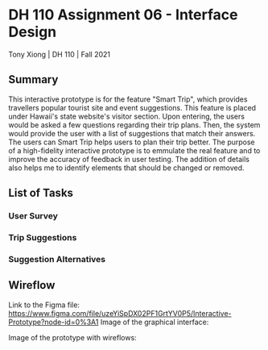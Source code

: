 # DH 110 Assignment 06 - Interface Design
Tony Xiong | DH 110 | Fall 2021

## Summary
This interactive prototype is for the feature "Smart Trip", which provides travellers popular tourist site and event suggestions. This feature is placed under Hawaii's state website's visitor section. Upon entering, the users would be asked a few questions regarding their trip plans. Then, the system would provide the user with a list of suggestions that match their answers. The users can Smart Trip helps users to plan their trip better. The purpose of a high-fidelity interactive prototype is to emmulate the real feature and to improve the accuracy of feedback in user testing. The addition of details also helps me to identify elements that should be changed or removed.

## List of Tasks
### User Survey

### Trip Suggestions

### Suggestion Alternatives

## Wireflow
Link to the Figma file: https://www.figma.com/file/uzeYiSpDX02PF1GrtYV0P5/Interactive-Prototype?node-id=0%3A1
Image of the graphical interface:

Image of the prototype with wireflows:

